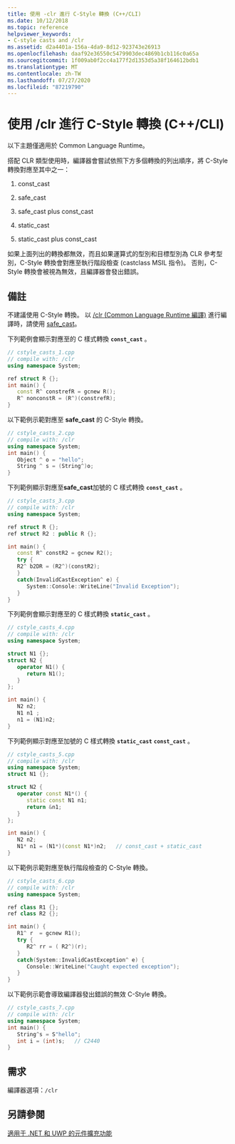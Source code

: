 ```yaml
---
title: 使用 -clr 進行 C-Style 轉換 (C++/CLI)
ms.date: 10/12/2018
ms.topic: reference
helpviewer_keywords:
- C-style casts and /clr
ms.assetid: d2a4401a-156a-4da9-8d12-923743e26913
ms.openlocfilehash: daaf92e36550c5479903dec4869b1cb116c0a65a
ms.sourcegitcommit: 1f009ab0f2cc4a177f2d1353d5a38f164612bdb1
ms.translationtype: MT
ms.contentlocale: zh-TW
ms.lasthandoff: 07/27/2020
ms.locfileid: "87219790"
---
```

# <a name="c-style-casts-with-clr-ccli"></a>使用 /clr 進行 C-Style 轉換 (C++/CLI)

以下主題僅適用於 Common Language Runtime。

搭配 CLR 類型使用時，編譯器會嘗試依照下方多個轉換的列出順序，將 C-Style 轉換對應至其中之一：

1. const_cast

2. safe_cast

3. safe_cast plus const_cast

4. static_cast

5. static_cast plus const_cast

如果上面列出的轉換都無效，而且如果運算式的型別和目標型別為 CLR 參考型別，C-Style 轉換會對應至執行階段檢查 (castclass MSIL 指令)。 否則，C-Style 轉換會被視為無效，且編譯器會發出錯誤。

## <a name="remarks"></a>備註

不建議使用 C-Style 轉換。 以 [/clr (Common Language Runtime 編譯)](../build/reference/clr-common-language-runtime-compilation.md) 進行編譯時，請使用 [safe_cast](safe-cast-cpp-component-extensions.md)。

下列範例會顯示對應至的 C 樣式轉換 **`const_cast`** 。

```cpp
// cstyle_casts_1.cpp
// compile with: /clr
using namespace System;

ref struct R {};
int main() {
   const R^ constrefR = gcnew R();
   R^ nonconstR = (R^)(constrefR);
}
```

以下範例示範對應至 **safe_cast** 的 C-Style 轉換。

```cpp
// cstyle_casts_2.cpp
// compile with: /clr
using namespace System;
int main() {
   Object ^ o = "hello";
   String ^ s = (String^)o;
}
```

下列範例顯示對應至**safe_cast**加號的 C 樣式轉換 **`const_cast`** 。

```cpp
// cstyle_casts_3.cpp
// compile with: /clr
using namespace System;

ref struct R {};
ref struct R2 : public R {};

int main() {
   const R^ constR2 = gcnew R2();
   try {
   R2^ b2DR = (R2^)(constR2);
   }
   catch(InvalidCastException^ e) {
      System::Console::WriteLine("Invalid Exception");
   }
}
```

下列範例會顯示對應至的 C 樣式轉換 **`static_cast`** 。

```cpp
// cstyle_casts_4.cpp
// compile with: /clr
using namespace System;

struct N1 {};
struct N2 {
   operator N1() {
      return N1();
   }
};

int main() {
   N2 n2;
   N1 n1 ;
   n1 = (N1)n2;
}
```

下列範例顯示對應至加號的 C 樣式轉換 **`static_cast`** **`const_cast`** 。

```cpp
// cstyle_casts_5.cpp
// compile with: /clr
using namespace System;
struct N1 {};

struct N2 {
   operator const N1*() {
      static const N1 n1;
      return &n1;
   }
};

int main() {
   N2 n2;
   N1* n1 = (N1*)(const N1*)n2;   // const_cast + static_cast
}
```

以下範例示範對應至執行階段檢查的 C-Style 轉換。

```cpp
// cstyle_casts_6.cpp
// compile with: /clr
using namespace System;

ref class R1 {};
ref class R2 {};

int main() {
   R1^ r  = gcnew R1();
   try {
      R2^ rr = ( R2^)(r);
   }
   catch(System::InvalidCastException^ e) {
      Console::WriteLine("Caught expected exception");
   }
}
```

以下範例示範會導致編譯器發出錯誤的無效 C-Style 轉換。

```cpp
// cstyle_casts_7.cpp
// compile with: /clr
using namespace System;
int main() {
   String^s = S"hello";
   int i = (int)s;   // C2440
}
```

## <a name="requirements"></a>需求

編譯器選項：`/clr`

## <a name="see-also"></a>另請參閱

[適用于 .NET 和 UWP 的元件擴充功能](component-extensions-for-runtime-platforms.md)
